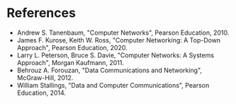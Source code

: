 # References
  - Andrew S. Tanenbaum, "Computer Networks", Pearson Education, 2010.
  - James F. Kurose, Keith W. Ross, "Computer Networking: A Top-Down Approach", Pearson Education, 2020.
  - Larry L. Peterson, Bruce S. Davie, "Computer Networks: A Systems Approach", Morgan Kaufmann, 2011.
  - Behrouz A. Forouzan, "Data Communications and Networking", McGraw-Hill, 2012.
  - William Stallings, "Data and Computer Communications", Pearson Education, 2014.
